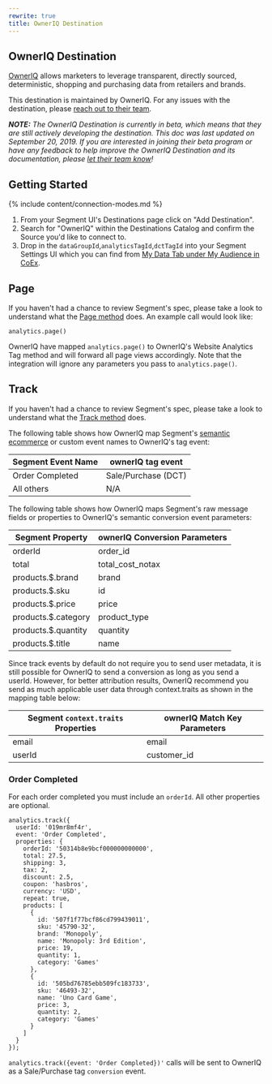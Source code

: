 ```yaml
---
rewrite: true
title: OwnerIQ Destination
---
```


## OwnerIQ Destination

[OwnerIQ](https://www.owneriq.com/platform-coex) allows marketers to leverage transparent, directly sourced, deterministic, shopping and purchasing data from retailers and brands.

This destination is maintained by OwnerIQ. For any issues with the destination, please [reach out to their team](mailto:coex-support@owneriq.com).

_**NOTE:** The OwnerIQ Destination is currently in beta, which means that they are still actively developing the destination. This doc was last updated on September 20, 2019. If you are interested in joining their beta program or have any feedback to help improve the OwnerIQ Destination and its documentation, please [let their team know](mailto:coex-support@owneriq.com)!_


## Getting Started

{% include content/connection-modes.md %}

1. From your Segment UI's Destinations page click on "Add Destination".
2. Search for "OwnerIQ" within the Destinations Catalog and confirm the Source you'd like to connect to.
3. Drop in the `dataGroupId`,`analyticsTagId`,`dctTagId` into your Segment Settings UI which you can find from  [My Data Tab under My Audience in CoEx](https://coex.owneriq.com/app/myaudience/data-management/datasources).

## Page

If you haven't had a chance to review Segment's spec, please take a look to understand what the [Page method](https://segment.com/docs/connections/spec/page/) does. An example call would look like:

```
analytics.page()
```

OwnerIQ have mapped `analytics.page()` to OwnerIQ's Website Analytics Tag method and will forward all page views accordingly. Note that the integration will ignore any parameters you pass to `analytics.page()`.

## Track

If you haven't had a chance to review Segment's spec, please take a look to understand what the [Track method](https://segment.com/docs/connections/spec/track/) does.

The following table shows how OwnerIQ map Segment's [semantic ecommerce](https://segment.com/docs/connections/spec/ecommerce/v2/) or custom event names to OwnerIQ's tag event:

| Segment Event Name | ownerIQ tag event |
| -------- | -------- |
| Order Completed     | Sale/Purchase (DCT)     |
| All others     |  N/A     |


The following table shows how OwnerIQ maps Segment's raw message fields or properties to OwnerIQ's semantic conversion event parameters:

| Segment Property | ownerIQ Conversion Parameters |
| -------- | -------- |
| orderId     | order_id     |
| total     |  total_cost_notax     |
| products.$.brand     |  brand     |
| products.$.sku     |  id     |
| products.$.price     |  price     |
| products.$.category     |  product_type     |
| products.$.quantity     |  quantity     |
| products.$.title     |  name     |

Since track events by default do not require you to send user metadata, it is still possible for OwnerIQ to send a conversion as long as you send a userId. However, for better attribution results, OwnerIQ recommend you send as much applicable user data through context.traits as shown in the mapping table below:

| Segment `context.traits` Properties | ownerIQ Match Key Parameters |
| -------- | -------- |
| email     | email     |
| userId     |  customer_id     |


### Order Completed
For each order completed you must include an `orderId`. All other properties are optional.

```
analytics.track({
  userId: '019mr8mf4r',
  event: 'Order Completed',
  properties: {
    orderId: '50314b8e9bcf000000000000',
    total: 27.5,
    shipping: 3,
    tax: 2,
    discount: 2.5,
    coupon: 'hasbros',
    currency: 'USD',
    repeat: true,
    products: [
      {
        id: '507f1f77bcf86cd799439011',
        sku: '45790-32',
        brand: 'Monopoly',
        name: 'Monopoly: 3rd Edition',
        price: 19,
        quantity: 1,
        category: 'Games'
      },
      {
        id: '505bd76785ebb509fc183733',
        sku: '46493-32',
        name: 'Uno Card Game',
        price: 3,
        quantity: 2,
        category: 'Games'
      }
    ]
  }
});
```

`analytics.track({event: 'Order Completed})'` calls will be sent to OwnerIQ as a  Sale/Purchase tag `conversion` event.
